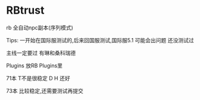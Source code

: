 # RBtrust
rb 全自动npc副本(序列模式)

Tips: 一开始在国际服测试的,后来回国服测试,国际服5.1 可能会出问题 还没测试过

主线一定要过 有琳和桑科瑞德

Plugins 放RB Plugins里

71本 T不是很稳定 D H 还好

73本 比较稳定,还需要测试再提交 
